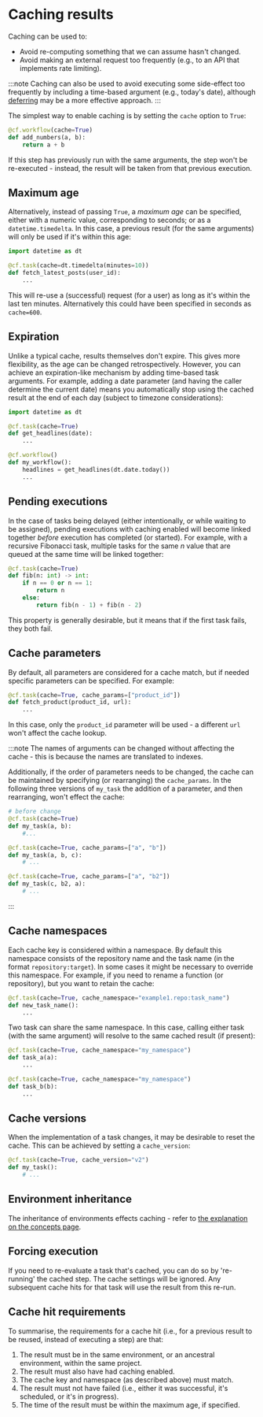 # Caching results

Caching can be used to:

- Avoid re-computing something that we can assume hasn't changed.
- Avoid making an external request too frequently (e.g., to an API that implements rate limiting).

:::note
Caching can also be used to avoid executing some side-effect too frequently by including a time-based argument (e.g., today's date), although [deferring](/deferring) may be a more effective approach.
:::

The simplest way to enable caching is by setting the `cache` option to `True`:

```python
@cf.workflow(cache=True)
def add_numbers(a, b):
    return a + b
```

If this step has previously run with the same arguments, the step won't be re-executed - instead, the result will be taken from that previous execution.

## Maximum age

Alternatively, instead of passing `True`, a _maximum age_ can be specified, either with a numeric value, corresponding to seconds; or as a `datetime.timedelta`. In this case, a previous result (for the same arguments) will only be used if it's within this age:

```python
import datetime as dt

@cf.task(cache=dt.timedelta(minutes=10))
def fetch_latest_posts(user_id):
    ...
```

This will re-use a (successful) request (for a user) as long as it's within the last ten minutes. Alternatively this could have been specified in seconds as `cache=600`.

## Expiration

Unlike a typical cache, results themselves don't expire. This gives more flexibility, as the age can be changed retrospectively. However, you can achieve an expiration-like mechanism by adding time-based task arguments. For example, adding a date parameter (and having the caller determine the current date) means you automatically stop using the cached result at the end of each day (subject to timezone considerations):

```python
import datetime as dt

@cf.task(cache=True)
def get_headlines(date):
    ...

@cf.workflow()
def my_workflow():
    headlines = get_headlines(dt.date.today())
    ...
```

## Pending executions

In the case of tasks being delayed (either intentionally, or while waiting to be assigned), pending executions with caching enabled will become linked together _before_ execution has completed (or started). For example, with a recursive Fibonacci task, multiple tasks for the same _n_ value that are queued at the same time will be linked together:

```python
@cf.task(cache=True)
def fib(n: int) -> int:
    if n == 0 or n == 1:
        return n
    else:
        return fib(n - 1) + fib(n - 2)
```

This property is generally desirable, but it means that if the first task fails, they both fail.

## Cache parameters

By default, all parameters are considered for a cache match, but if needed specific parameters can be specified. For example:

```python
@cf.task(cache=True, cache_params=["product_id"])
def fetch_product(product_id, url):
    ...
```

In this case, only the `product_id` parameter will be used - a different `url` won't affect the cache lookup.

:::note
The names of arguments can be changed without affecting the cache - this is because the names are translated to indexes.

Additionally, if the order of parameters needs to be changed, the cache can be maintained by specifying (or rearranging) the `cache_params`. In the following three versions of `my_task` the addition of a parameter, and then rearranging, won't effect the cache:

```python
# before change
@cf.task(cache=True)
def my_task(a, b):
    #...
```

```python
@cf.task(cache=True, cache_params=["a", "b"])
def my_task(a, b, c):
    # ...
```

```python
@cf.task(cache=True, cache_params=["a", "b2"])
def my_task(c, b2, a):
    # ...
```
:::

## Cache namespaces

Each cache key is considered within a namespace. By default this namespace consists of the repository name and the task name (in the format `repository:target`). In some cases it might be necessary to override this namespace. For example, if you need to rename a function (or repository), but you want to retain the cache:

```python
@cf.task(cache=True, cache_namespace="example1.repo:task_name")
def new_task_name():
    ...
```

Two task can share the same namespace. In this case, calling either task (with the same argument) will resolve to the same cached result (if present):

```python
@cf.task(cache=True, cache_namespace="my_namespace")
def task_a(a):
    ...

@cf.task(cache=True, cache_namespace="my_namespace")
def task_b(b):
    ...
```

## Cache versions

When the implementation of a task changes, it may be desirable to reset the cache. This can be achieved by setting a `cache_version`:

```python
@cf.task(cache=True, cache_version="v2")
def my_task():
    # ...
```

## Environment inheritance

The inheritance of environments effects caching - refer to [the explanation on the concepts page](/concepts#environment-inheritance).

## Forcing execution

If you need to re-evaluate a task that's cached, you can do so by 're-running' the cached step. The cache settings will be ignored. Any subsequent cache hits for that task will use the result from this re-run.

## Cache hit requirements

To summarise, the requirements for a cache hit (i.e., for a previous result to be reused, instead of executing a step) are that:

1. The result must be in the same environment, or an ancestral environment, within the same project.
2. The result must also have had caching enabled.
3. The cache key and namespace (as described above) must match.
4. The result must not have failed (i.e., either it was successful, it's scheduled, or it's in progress).
5. The time of the result must be within the maximum age, if specified.

